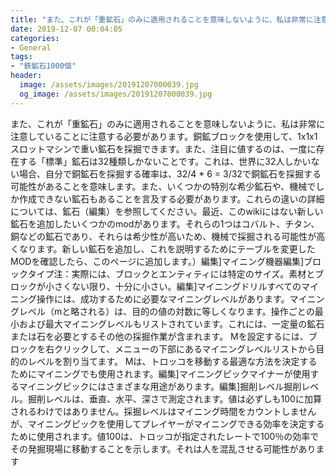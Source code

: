 ```yaml
---
title: "また、これが「重鉱石」のみに適用されることを意味しないように、私は非常に注意していることに注意する必要があります。"
date: 2019-12-07 00:04:05
categories:
- General
tags:
- "鉄鉱石1000個"
header:
  image: /assets/images/20191207000039.jpg
  og_image: /assets/images/20191207000039.jpg
---
```


また、これが「重鉱石」のみに適用されることを意味しないように、私は非常に注意していることに注意する必要があります。銅鉱ブロックを使用して、1x1x1スロットマシンで重い鉱石を採掘できます。また、注目に値するのは、一度に存在する「標準」鉱石は32種類しかないことです。これは、世界に32人しかいない場合、自分で銅鉱石を採掘する確率は、32/4 * 6 = 3/32で銅鉱石を採掘する可能性があることを意味します。また、いくつかの特別な希少鉱石や、機械でしか作成できない鉱石もあることを言及する必要があります。これらの違いの詳細については、鉱石（編集）を参照してください。最近、このwikiにはない新しい鉱石を追加したいくつかのmodがあります。それらの1つはコバルト、チタン、銅などの鉱石であり、それらは希少性が高いため、機械で採掘される可能性が高くなります。新しい鉱石を追加し、これを説明するためにテーブルを変更したMODを確認したら、このページに追加します。）編集]マイニング機器編集]ブロックタイプ注：実際には、ブロックとエンティティには特定のサイズ。素材とブロックが小さくない限り、十分に小さい。編集]マイニングドリルすべてのマイニング操作には、成功するために必要なマイニングレベルがあります。マイニングレベル（mと略される）は、目的の値の対数に等しくなります。操作ごとの最小および最大マイニングレベルもリストされています。これには、一定量の鉱石または石を必要とするその他の採掘作業が含まれます。 Mを設定するには、ブロックを右クリックして、メニューの下部にあるマイニングレベルリストから目的のレベルを割り当てます。 Mは、トロッコを移動する最適な方法を決定するためにマイニングでも使用されます。編集]マイニングピックマイナーが使用するマイニングピックにはさまざまな用途があります。編集]掘削レベル掘削レベル。掘削レベルは、垂直、水平、深さで測定されます。値は必ずしも100に加算されるわけではありません。採掘レベルはマイニング時間をカウントしませんが、マイニングピックを使用してプレイヤーがマイニングできる効率を決定するために使用されます。値100は、トロッコが指定されたレートで100％の効率でその発掘現場に移動することを示します。それは人を混乱させる可能性があります

